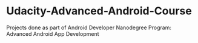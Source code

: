 # Udacity-Advanced-Android-Course
Projects done as part of Android Developer Nanodegree Program: Advanced Android App Development
